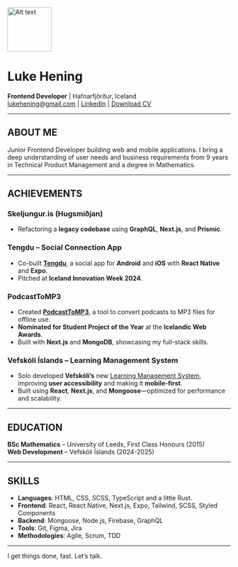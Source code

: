 <img src="https://github.com/utlandingur.png" alt="Alt text" title="a title" width="100" />

# Luke Hening
**Frontend Developer** | Hafnarfjörður, Iceland  
lukehening@gmail.com | [LinkedIn](https://www.linkedin.com/in/lukehening/) | [Download CV](https://raw.githubusercontent.com/utlandingur/utlandingur/main/cv.docx
)

---

## ABOUT ME  
Junior Frontend Developer building web and mobile applications. I bring a deep understanding of user needs and business requirements from 9 years in Technical Product Management and a degree in Mathematics.

---

## ACHIEVEMENTS  

### **Skeljungur.is (Hugsmiðjan)**  
- Refactoring a **legacy codebase** using **GraphQL**, **Next.js**, and **Prismic**.

### **Tengdu – Social Connection App**  
- Co-built [**Tengdu**](https://github.com/utlandingur/tengdu-public), a social app for **Android** and **iOS** with **React Native** and **Expo**.  
- Pitched at **Iceland Innovation Week 2024**.

### **PodcastToMP3**  
- Created [**PodcastToMP3**](https://podcasttomp3.com), a tool to convert podcasts to MP3 files for offline use.  
- **Nominated for Student Project of the Year** at the **Icelandic Web Awards**.  
- Built with **Next.js** and **MongoDB**, showcasing my full-stack skills.

### **Vefskóli Íslands – Learning Management System**  
- Solo developed **Vefskóli’s** new [Learning Management System](https://www.github.com/ellertsmari/io.vefskoliv2), improving **user accessibility** and making it **mobile-first**.  
- Built using **React**, **Next.js**, and **Mongoose**—optimized for performance and scalability.

---

## EDUCATION  

**BSc Mathematics** – University of Leeds, First Class Honours (2015)  
**Web Development** – Vefskóli Íslands (2024-2025)

---

## SKILLS  
- **Languages**: HTML, CSS, SCSS, TypeScript and a little Rust.
- **Frontend**: React, React Native, Next.js, Expo, Tailwind, SCSS, Styled Components  
- **Backend**: Mongoose, Node.js, Firebase, GraphQL  
- **Tools**: Git, Figma, Jira  
- **Methodologies**: Agile, Scrum, TDD

---

I get things done, fast. Let’s talk.
